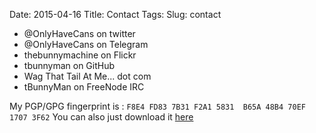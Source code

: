 Date: 2015-04-16
Title: Contact
Tags:
Slug: contact

- @OnlyHaveCans on twitter
- @OnlyHaveCans on Telegram
- thebunnymachine on Flickr
- tbunnyman on GitHub
- Wag That Tail At Me... dot com
- tBunnyMan on FreeNode IRC

My PGP/GPG fingerprint is : `F8E4 FD83 7B31 F2A1 5831  B65A 48B4 70EF 1707 3F62`
You can also just download it [here](/publickey.asc)
